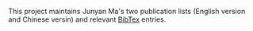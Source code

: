 This project maintains Junyan Ma's two publication lists (English
version and Chinese versin) and relevant [BibTex](http://www.bibtex.org/) entries.

